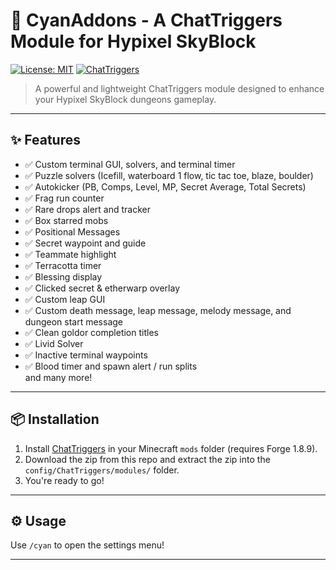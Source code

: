# 🌌 CyanAddons - A ChatTriggers Module for Hypixel SkyBlock

[![License: MIT](https://img.shields.io/badge/License-MIT-blue.svg)](https://opensource.org/license/mit)
[![ChatTriggers](https://img.shields.io/badge/ChatTriggers-Download-brightgreen)](https://www.chattriggers.com/)

> A powerful and lightweight ChatTriggers module designed to enhance your Hypixel SkyBlock dungeons gameplay.

---

## ✨ Features

- ✅ Custom terminal GUI, solvers, and terminal timer
- ✅ Puzzle solvers (Icefill, waterboard 1 flow, tic tac toe, blaze, boulder)
- ✅ Autokicker (PB, Comps, Level, MP, Secret Average, Total Secrets)
- ✅ Frag run counter
- ✅ Rare drops alert and tracker
- ✅ Box starred mobs
- ✅ Positional Messages
- ✅ Secret waypoint and guide
- ✅ Teammate highlight
- ✅ Terracotta timer
- ✅ Blessing display
- ✅ Clicked secret & etherwarp overlay
- ✅ Custom leap GUI
- ✅ Custom death message, leap message, melody message, and dungeon start message
- ✅ Clean goldor completion titles
- ✅ Livid Solver
- ✅ Inactive terminal waypoints 
- ✅ Blood timer and spawn alert / run splits <br>
and many more!

---

## 📦 Installation

1. Install [ChatTriggers](https://www.chattriggers.com/) in your Minecraft `mods` folder (requires Forge 1.8.9).
2. Download the zip from this repo and extract the zip into the `config/ChatTriggers/modules/` folder.
3. You're ready to go!

---

## ⚙️ Usage

Use `/cyan` to open the settings menu!

---
